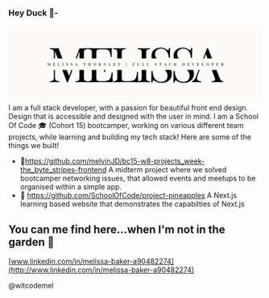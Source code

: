 ### Hey Duck 🦆-
<img src='/Ivory Black Minimalist Name Business Consultant LinkedIn Banner (2).png'></img>
I am a full stack developer, with a passion for beautiful front end design. Design that is accessible and designed with the user in mind. 
I am a School Of Code 🎓 (Cohort 15) bootcamper, working on various different team projects, while learning and building my tech stack!
Here are some of the things we built!
- 🍋https://github.com/melvinJD/bc15-w8-projects_week-the_byte_stripes-frontend A midterm project where we solved bootcamper networking issues, that allowed events and meetups to be organised within a simple app.
- 🍋 https://github.com/SchoolOfCode/project-pineapples A Next.js learning based website that demonstrates the capabilties of Next.js


## You can me find here…when I'm not in the garden 🍋 

[www.linkedin.com/in/melissa-baker-a90482274](http://www.linkedin.com/in/melissa-baker-a90482274)

@witcodemel
